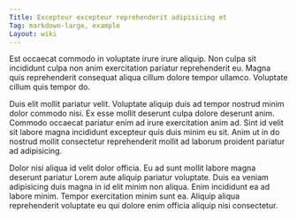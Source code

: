 ```yaml
---
Title: Excepteur excepteur reprehenderit adipisicing et
Tag: markdown-large, example
Layout: wiki
---
```

Est occaecat commodo in voluptate irure irure aliquip. Non culpa sit incididunt culpa non anim exercitation pariatur reprehenderit eu. Magna quis reprehenderit consequat aliqua cillum dolore tempor ullamco. Voluptate cillum quis tempor do.

Duis elit mollit pariatur velit. Voluptate aliquip duis ad tempor nostrud minim dolor commodo nisi. Ex esse mollit deserunt culpa dolore deserunt anim. Commodo occaecat pariatur enim ad irure exercitation anim ad. Sint id velit sit labore magna incididunt excepteur quis duis minim eu sit. Anim ut in do nostrud mollit consectetur reprehenderit mollit ad laborum proident pariatur ad adipisicing.

Dolor nisi aliqua id velit dolor officia. Eu ad sunt mollit labore magna deserunt pariatur Lorem aute aliquip pariatur voluptate. Duis ea veniam adipisicing duis magna in id elit minim non aliqua. Enim incididunt ea ad labore minim. Tempor exercitation minim sunt ea. Aliquip aliqua reprehenderit voluptate eu qui dolore enim officia aliquip nisi consectetur.
